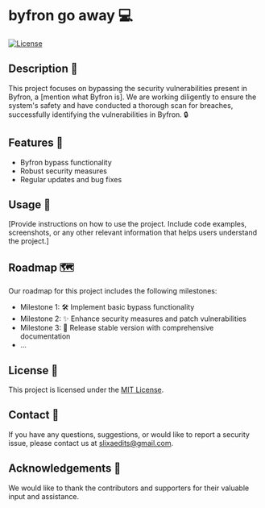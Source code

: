 # byfron go away 💻

[![License](https://img.shields.io/badge/license-MIT-blue.svg)](LICENSE)

## Description 📝

This project focuses on bypassing the security vulnerabilities present in Byfron, a [mention what Byfron is]. We are working diligently to ensure the system's safety and have conducted a thorough scan for breaches, successfully identifying the vulnerabilities in Byfron. 🔒

## Features 🚀

- Byfron bypass functionality
- Robust security measures
- Regular updates and bug fixes

## Usage 📖

[Provide instructions on how to use the project. Include code examples, screenshots, or any other relevant information that helps users understand the project.]

## Roadmap 🗺️

Our roadmap for this project includes the following milestones:

- Milestone 1: 🛠️ Implement basic bypass functionality
- Milestone 2: ✨ Enhance security measures and patch vulnerabilities
- Milestone 3: 🚀 Release stable version with comprehensive documentation
- ...

## License 📄

This project is licensed under the [MIT License](LICENSE).

## Contact 📧

If you have any questions, suggestions, or would like to report a security issue, please contact us at slixaedits@gmail.com.

## Acknowledgements 🙏

We would like to thank the contributors and supporters for their valuable input and assistance.
